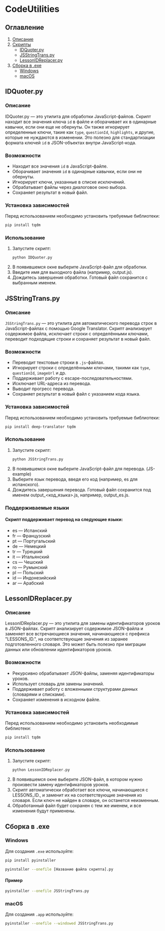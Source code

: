 # CodeUtilities

## Оглавление
1. [Описание](#описание)
2. [Скрипты](#скрипты)
   - [IDQuoter.py](#idquoterpy)
   - [JSStringTrans.py](#jsstringtranspy)
   - [LessonIDReplacer.py](#lessonidreplacerpy)
3. [Сборка в .exe](#сборка-в-exe)
   - [Windows](#windows)
   - [macOS](#macos)

## IDQuoter.py

### Описание
IDQuoter.py — это утилита для обработки JavaScript-файлов. Скрипт находит все значения ключа `id` в файле и оборачивает их в одинарные кавычки, если они еще не обернуты. Он также игнорирует определенные ключи, такие как `type`, `questionId`, `highlights`, и другие, которые не нуждаются в изменении. Это полезно для стандартизации формата ключей `id` в JSON-объектах внутри JavaScript-кода.

### Возможности
- Находит все значения `id` в JavaScript-файле.
- Оборачивает значения `id` в одинарные кавычки, если они не обернуты.
- Игнорирует ключи, указанные в списке исключений.
- Обрабатывает файлы через диалоговое окно выбора.
- Сохраняет результат в новый файл.

### Установка зависимостей
Перед использованием необходимо установить требуемые библиотеки:

```bash
pip install tqdm
```
### Использование

1. Запустите скрипт:
   ```bash
   python IDQuoter.py
   ```
2. В появившемся окне выберите JavaScript-файл для обработки.
3. Введите имя для выходного файла (например, output.js).
4. Дождитесь завершения обработки. Готовый файл сохранится с выбранным именем.

## JSStringTrans.py

### Описание
`JSStringTrans.py` — это утилита для автоматического перевода строк в JavaScript-файлах с помощью Google Translator. Скрипт анализирует содержимое файла, исключает строки с определёнными ключами, переводит подходящие строки и сохраняет результат в новый файл.

### Возможности
- Переводит текстовые строки в `.js`-файлах.
- Игнорирует строки с определёнными ключами, такими как `type`, `questionId`, `imageUrl` и др.
- Поддерживает работу с escape-последовательностями.
- Исключает URL-адреса из перевода.
- Выводит прогресс перевода.
- Сохраняет результат в новый файл с указанием кода языка.

### Установка зависимостей
Перед использованием необходимо установить требуемые библиотеки:
```bash
pip install deep-translator tqdm
```

### Использование

1. Запустите скрипт:
   ```bash
   python JSStringTrans.py
   ```
2. В появившемся окне выберите JavaScript-файл для перевода. (JS-example)
3. Выберите язык перевода, введя его код (например, es для испанского).
4. Дождитесь завершения перевода. Готовый файл сохранится под именем output_<код_языка>.js, например, output_es.js.

### Поддерживаемые языки
#### Скрипт поддерживает перевод на следующие языки:

- es — Испанский
- fr — Французский
- pt — Португальский
- de — Немецкий
- tr — Турецкий
- it — Итальянский
- cs — Чешский
- ro — Румынский
- pl — Польский
- id — Индонезийский
- ar — Арабский

## LessonIDReplacer.py

### Описание
LessonIDReplacer.py — это утилита для замены идентификаторов уроков в JSON-файлах. Скрипт анализирует содержимое JSON-файла и заменяет все встречающиеся значения, начинающиеся с префикса "LESSONS_ID.", на соответствующие значения из заранее подготовленного словаря. Это может быть полезно при миграции данных или обновлении идентификаторов уроков.

### Возможности
- Рекурсивно обрабатывает JSON-файлы, заменяя идентификаторы уроков.
- Использует словарь для замены значений.
- Поддерживает работу с вложенными структурами данных (словарями и списками).
- Сохраняет изменения в исходном файле.

### Установка зависимостей
Перед использованием необходимо установить необходимые библиотеки:
```bash
pip install tqdm
```
### Использование

1. Запустите скрипт:
   ```bash
   python LessonIDReplacer.py
   ```
2. В появившемся окне выберите JSON-файл, в котором нужно произвести замену идентификаторов уроков.
3. Скрипт автоматически обработает все ключи, начинающиеся с LESSONS_ID., и заменит их на соответствующие значения из словаря. Если ключ не найден в словаре, он останется неизменным.
4. Обработанный файл будет сохранен с тем же именем, и все изменения будут применены.


## Сборка в .exe

### Windows

Для создания `.exe` используйте:

```bash
pip install pyinstaller
```
```bash
pyinstaller --onefile [Название файла скрипта].py
```
#### Пример

```bash
pyinstaller --onefile JSStringTrans.py
```

### macOS

Для создания `.app` используйте:

```bash
pyinstaller --onefile --windowed JSStringTrans.py
```